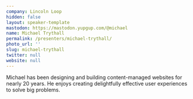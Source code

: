 ```yaml
---
company: Lincoln Loop
hidden: false
layout: speaker-template
mastodon: https://mastodon.yupgup.com/@michael
name: Michael Trythall
permalink: /presenters/michael-trythall/
photo_url: ''
slug: michael-trythall
twitter: null
website: null
---
```


Michael has been designing and building content-managed websites for nearly 20 years. He enjoys creating delightfully effective user experiences to solve big problems.
